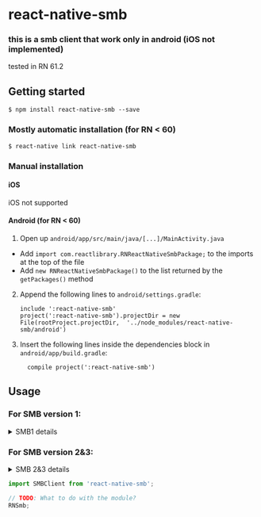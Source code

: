 
# react-native-smb

### this is a smb client that work only in android (iOS not implemented)
 tested in RN 61.2

## Getting started

`$ npm install react-native-smb --save`

### Mostly automatic installation (for RN < 60)

`$ react-native link react-native-smb`

### Manual installation


#### iOS

iOS not supported

#### Android (for RN < 60)

1. Open up `android/app/src/main/java/[...]/MainActivity.java`
  - Add `import com.reactlibrary.RNReactNativeSmbPackage;` to the imports at the top of the file
  - Add `new RNReactNativeSmbPackage()` to the list returned by the `getPackages()` method
2. Append the following lines to `android/settings.gradle`:
    ```
    include ':react-native-smb'
    project(':react-native-smb').projectDir = new File(rootProject.projectDir,  '../node_modules/react-native-smb/android')
    ```
3. Insert the following lines inside the dependencies block in `android/app/build.gradle`:
    ```
      compile project(':react-native-smb')
    ```


## Usage

### For SMB version 1:
<details>
  <summary>SMB1 details</summary>
  
  
import react-native-smb where want to use, 
```javascript
import {SMB1Client} from 'react-native-smb';
```

then create new SMBClient (and set connection properties)
```javascript
this.smbClient = new SMBClient(
    '0.0.0.0',//ip
    '',//port
    'sharedFolder',//sharedFolder,
    'workGroup',//workGroup,
    'username',//username,
    'password',//password,
    (data) => {//callback - can be null (not setting)
        console.log('new SMBClient data (callback): ' + JSON.stringify(data));
    },
);

this.smbClient.on(
    'init',
    (data) => {
        console.log('new SMBClient data (on init): ' + JSON.stringify(data));
    },
);
```

to catch all errors, set smbClient.on with "error" event name
```javascript
this.smbClient.on(
    'error',
    (data) => {
        console.log('error in SMBClient (on error): ' + JSON.stringify(data));
    },
);
```


test server connectivity of created smbClient
```javascript
this.smbClient.on(
    'testConnection',
    (data) => {
        console.log('testConnection data (on testConnection): ' + JSON.stringify(data));
    },
);
this.smbClient.testConnection(
    (data) => {//callback
        console.log('testConnection data (callback): ' + JSON.stringify(data));
    },
);
```

list files and folders in given path of smb server for created smbClient
```javascript
this.smbClient.on(
    'list',
    (data) => {
        console.log('list data (on list): ' + JSON.stringify(data));
    },
);

this.smbClient.list(
    'target/path/to/list',//the path to list files and folders
    (data) => {//callback
        console.log('list data (callback): ' + JSON.stringify(data));
    },
);
```

to download a file from smb server for created smbClient
```javascript
this.smbClient.on(
    'downloadProgress',
    (data) => {
        console.log('download progress data (on downloadProgress): ' + JSON.stringify(data));
        this.smbClient.cancelDownload(data.downloadId);
    },
);

this.smbClient.on(
    'download',
    (data) => {
        console.log('download data (on download): ' + JSON.stringify(data));
    },
);

this.smbClient.download(
    'from/path',//source path of file to download (in SMB server)
    'to/path',//destination path to save downloaded file (in Android device)
    'file.name',//the name of file to download
    (data) => {//callback
        console.log('download data (callback): ' + JSON.stringify(data));
    },
);
```

to upload a file from android device local path to a path in SMB server
```javascript
this.smbClient.on(
    'uploadProgress',
    (data) => {
        console.log('upload progress data (on uploadProgress): ' + JSON.stringify(data));
        this.smbClient.cancelUpload(data.uploadId)

    },
);

this.smbClient.on(
    'upload',
    (data) => {
        console.log('upload data (on upload): ' + JSON.stringify(data));
    },
);

this.smbClient.upload(
    'from/path',//source path of file to upload (in Android devic)
    'to/path',//destination path to to upload (in SMB server)
    'file.name',//the name of file to upload
    (data) => {//callback
        console.log('upload data (callback): ' + JSON.stringify(data));
    },
);
```

to rename a file at a path in SMB server
```javascript
this.smbClient.on(
    'rename',
    (data) => {
        console.log('rename data (on rename): ' + JSON.stringify(data));
    },
);

this.smbClient.rename(
    'path/of/file', //a path of file to rename in SMB server
    'old.name', //old file name
    'new.name', //new file name
    (data) => {//callback
        console.log('rename data (callback): ' + JSON.stringify(data));
    },
);
```

to move a file at the SMB server side
```javascript
this.smbClient.on(
    'moveTo',
    (data) => {
        console.log('moveTo data (on moveTo): ' + JSON.stringify(data));
    },
);

this.smbClient.moveTo(
    'from/path', //source path of file to move (in SMB server)
    'to/path', //destination path to to move (in SMB server)
    'file.name', //the name of file to move
    (data) => {//callback
        console.log('moveTo data (callback): ' + JSON.stringify(data));
    },
);
```

to copy a file at the SMB server side
```javascript
this.smbClient.on(
    'copyTo',
    (data) => {
        console.log('copyTo data (on copyTo): ' + JSON.stringify(data));
    },
);

this.smbClient.copyTo(
    'from/path', //source path of file to move (in SMB server)
    'to/path', //destination path to to move (in SMB server)
    'file.name', //the name of file to move
    (data) => {//callback
        console.log('copyTo data (callback): ' + JSON.stringify(data));
    },
);
```

to make a directory at the SMB server side
```javascript
this.smbClient.on(
    'makeDir',
    (data) => {
        console.log('makeDir data (on makeDir): ' + JSON.stringify(data));
    },
);

this.smbClient.makeDir(
    'path/to/make', //path of new directory in smb server
    (data) => {//callback
        console.log('makeDir data (callback): ' + JSON.stringify(data));
    },
);
```

to delete a file or directory at the SMB server side
```javascript
this.smbClient.on(
    'delete',
    (data) => {
        console.log('delete data (on delete): ' + JSON.stringify(data));
    },
);

this.smbClient.delete(
    'path/to/delete', //path of a file or directory in smb server to delete
    (data) => {//callback
        console.log('delete data (callback): ' + JSON.stringify(data));
    },
);
```

to disconnect a client from server
```javascript
this.smbClient.on(
    'disconnect',
    (data) => {
        console.log('disconnect data (on disconnect): ' + JSON.stringify(data));
        this.smbClient = null
    },
);

this.smbClient.disconnect(
    (data) => {//callback
        console.log('disconnect data (callback): ' + JSON.stringify(data));
    },
);
````
</details>









### For SMB version 2&3:
<details>
  <summary>SMB 2&3 details</summary>
  
  
import react-native-smb where want to use,
```javascript
import SMBClient from 'react-native-smb';
```

then create new SMBClient (and set connection properties)
```javascript
this.smbClient = new SMBClient(
    '0.0.0.0',//ip
    '',//port
    'sharedFolder',//sharedFolder,
    'workGroup',//workGroup,
    'username',//username,
    'password',//password,
    (data) => {//callback - can be null (not setting)
        console.log('new SMBClient data (callback): ' + JSON.stringify(data));
    },
);

this.smbClient.on(
    'connect',
    (data) => {
        console.log('new SMBClient data (on connect): ' + JSON.stringify(data));
    },
);
```

to catch all errors, set smbClient.on with "error" event name
```javascript
this.smbClient.on(
    'error',
    (data) => {
        console.log('error in SMBClient (on error): ' + JSON.stringify(data));
    },
);
```


check is connected to server
```javascript
let isConnected = this.smbClient.isConnected();
if(isConnected){
    console.log('SMBClient is connected. ' );
}else{
    console.log('SMBClient is disconnected. ' );
}
```


check file exist on server
```javascript
let fileExist = this.smbClient.isFileExist();
if(fileExist){
    console.log('file exist in server. ' );
}else{
    console.log('file not exist in server. ' );
}
```


check folder exist on server
```javascript
let folderExist = this.smbClient.isFolderExist();
if(folderExist){
    console.log('folder exist in server. ' );
}else{
    console.log('folder not exist in server. ' );
}
```


list files and folders in given path of smb server for created smbClient
```javascript
this.smbClient.on(
    'list',
    (data) => {
        console.log('list data (on list): ' + JSON.stringify(data));
    },
);

this.smbClient.list(
    'target/path/to/list',//the path to list files and folders
    (data) => {//callback
        console.log('list data (callback): ' + JSON.stringify(data));
    },
);
```

to download a file from smb server for created smbClient & cancel it
```javascript
this.smbClient.on(
    'downloadProgress',
    (data) => {
        console.log('download progress data (on downloadProgress): ' + JSON.stringify(data));
        this.smbClient.cancelDownload(data.downloadId);
    },
);

this.smbClient.on(
    'download',
    (data) => {
        console.log('download data (on download): ' + JSON.stringify(data));
    },
);

this.smbClient.download(
    'from/path',//source path of file to download (in SMB server)
    'to/path',//destination path to save downloaded file (in Android device)
    'file.name',//the name of file to download
    (data) => {//callback
        console.log('download data (callback): ' + JSON.stringify(data));
    },
);
```

to upload a file from android device local path to a path in SMB server
```javascript
this.smbClient.on(
    'uploadProgress',
    (data) => {
        console.log('upload progress data (on uploadProgress): ' + JSON.stringify(data));
        this.smbClient.cancelUpload(data.uploadId)
    },
);

this.smbClient.on(
    'upload',
    (data) => {
        console.log('upload data (on upload): ' + JSON.stringify(data));
    },
);

this.smbClient.upload(
    'from/path',//source path of file to upload (in Android devic)
    'to/path',//destination path to to upload (in SMB server)
    'file.name',//the name of file to upload
    (data) => {//callback
        console.log('upload data (callback): ' + JSON.stringify(data));
    },
);
```

to rename a file at a path in SMB server
```javascript
this.smbClient.on(
    'renameFile',
    (data) => {
        console.log('rename file data (on renameFile): ' + JSON.stringify(data));
    },
);

this.smbClient.renameFile(
    'path/of/file', //a path of file to rename in SMB server
    'old.name', //old file name
    'new.name', //new file name
    false, //replace if exist
    (data) => {//callback
        console.log('rename file data (callback): ' + JSON.stringify(data));
    },
);
```


to rename a folder at a path in SMB server
```javascript
this.smbClient.on(
    'renameFolder',
    (data) => {
        console.log('rename folder data (on renameFolder): ' + JSON.stringify(data));
    },
);

this.smbClient.renameFolder(
    'path/of/file', //a path of file to rename in SMB server
    'old.name', //old file name
    'new.name', //new file name
    false, //replace if exist
    (data) => {//callback
        console.log('rename folder data (callback): ' + JSON.stringify(data));
    },
);
```


to move a file at the SMB server side
```javascript 
this.smbClient.on( 
    'fileMoveTo', 
    (data) => { 
        console.log('fileMoveTo data (on fileMoveTo): ' + JSON.stringify(data));
    },
);

this.smbClient.fileMoveTo(
    'from/path', //source path of file to move (in SMB server)
    'to/path', //destination path to to move (in SMB server)
    'file.name', //the name of file to move
    false, //replace if exist
    (data) => {//callback
        console.log('fileMoveTo data (callback): ' + JSON.stringify(data));
    }, 
); 
``` 

to move a folder at the SMB server side
```javascript 
this.smbClient.on( 
    'folderMoveTo', 
    (data) => { 
        console.log('folderMoveTo data (on folderMoveTo): ' + JSON.stringify(data));
    },
);

this.smbClient.folderMoveTo(
    'from/path', //source path of file to move (in SMB server)
    'to/path', //destination path to to move (in SMB server)
    'file.name', //the name of file to move
    false, //replace if exist
    (data) => {//callback
        console.log('folderMoveTo data (callback): ' + JSON.stringify(data));
    }, 
); 
``` 

to copy a file at the SMB server side
```javascript
this.smbClient.on(
    'fileCopyTo',
    (data) => {
        console.log('fileCopyTo data (on fileCopyTo): ' + JSON.stringify(data));
    }, 
); 

this.smbClient.fileCopyTo(
    'from/path', //source path of file to move (in SMB server) 
    'to/path', //destination path to to move (in SMB server) 
    'file.name', //the name of file to move 
    false, //replace if exist 
    (data) => {//callback 
        console.log('fileCopyTo data (callback): ' + JSON.stringify(data));
    },
);
```

to make a directory at the SMB server side
```javascript
this.smbClient.on(
    'makeDir',
    (data) => {
        console.log('makeDir data (on makeDir): ' + JSON.stringify(data));
    },
);

this.smbClient.makeDir(
    'path/to/make', //path of new directory in smb server
    'folderName', //the name of folder to create 
    (data) => {//callback
        console.log('makeDir data (callback): ' + JSON.stringify(data));
    },
);
```

</details>

```javascript
import SMBClient from 'react-native-smb';

// TODO: What to do with the module?
RNSmb;
```

